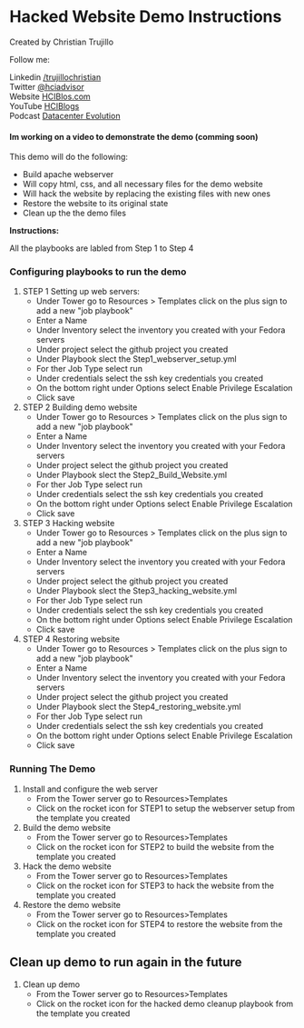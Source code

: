 # Hacked Website Demo Instructions 
Created by Christian Trujillo   

Follow me:  

Linkedin [/trujillochristian](https://linkedin.com/in/trujillochristian)  
Twitter [@hciadvisor](https://twitter.com/hciadvisor)  
Website [HCIBlos.com](https://hciblogs.com)  
YouTube [HCIBlogs](https://www.youtube.com/channel/UCuzUAh-TVnbfwa8VxhWrUVg)  
Podcast [Datacenter Evolution](https://hciblogs.com/show/)

<h4>Im working on a video to demonstrate the demo (comming soon)</h4>

This demo will do the following:
 - Build apache webserver
 - Will copy html, css, and all necessary files for the demo website
 - Will hack the website by replacing the existing files with new ones
 - Restore the website to its original state
 - Clean up the the demo files


<b>Instructions:</b>

All the playbooks are labled from Step 1 to Step 4

### Configuring playbooks to run the demo  

1. STEP 1 Setting up web servers: 
   - Under Tower go to Resources > Templates click on the plus sign to add a new "job playbook"
   - Enter a Name
   - Under Inventory select the inventory you created with your Fedora servers
   - Under project select the github project you created
   - Under Playbook slect the Step1_webserver_setup.yml
   - For ther Job Type select run
   - Under credentials select the ssh key credentials you created 
   - On the bottom right under Options select Enable Privilege Escalation
   - Click save
2. STEP 2 Building demo website
   - Under Tower go to Resources > Templates click on the plus sign to add a new "job playbook"
   - Enter a Name
   - Under Inventory select the inventory you created with your Fedora servers
   - Under project select the github project you created
   - Under Playbook slect the Step2_Build_Website.yml
   - For ther Job Type select run
   - Under credentials select the ssh key credentials you created 
   - On the bottom right under Options select Enable Privilege Escalation
   - Click save
3. STEP 3 Hacking website
   - Under Tower go to Resources > Templates click on the plus sign to add a new "job playbook"
   - Enter a Name
   - Under Inventory select the inventory you created with your Fedora servers
   - Under project select the github project you created
   - Under Playbook slect the Step3_hacking_website.yml
   - For ther Job Type select run
   - Under credentials select the ssh key credentials you created 
   - On the bottom right under Options select Enable Privilege Escalation
   - Click save
4. STEP 4 Restoring website
   - Under Tower go to Resources > Templates click on the plus sign to add a new "job playbook"
   - Enter a Name
   - Under Inventory select the inventory you created with your Fedora servers
   - Under project select the github project you created
   - Under Playbook slect the Step4_restoring_website.yml
   - For ther Job Type select run
   - Under credentials select the ssh key credentials you created 
   - On the bottom right under Options select Enable Privilege Escalation
   - Click save
 
 ### Running The Demo
 
1. Install and configure the web server
   - From the Tower server go to Resources>Templates 
   - Click on the rocket icon for STEP1 to setup the webserver setup from the template you created
2. Build the demo website
   - From the Tower server go to Resources>Templates 
   - Click on the rocket icon for STEP2 to build the website from the template you created
3. Hack the demo website
   - From the Tower server go to Resources>Templates 
   - Click on the rocket icon for STEP3 to hack the website from the template you created
4. Restore the demo website
   - From the Tower server go to Resources>Templates 
   - Click on the rocket icon for STEP4 to restore the website from the template you created
   
## Clean up demo to run again in the future
1. Clean up demo
   - From the Tower server go to Resources>Templates 
   - Click on the rocket icon for the hacked demo cleanup playbook from the template you created
